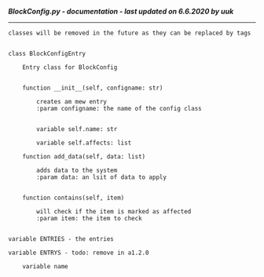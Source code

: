 ***BlockConfig.py - documentation - last updated on 6.6.2020 by uuk***
___

    classes will be removed in the future as they can be replaced by tags


    class BlockConfigEntry
        
        Entry class for BlockConfig


        function __init__(self, configname: str)
            
            creates am mew entry
            :param configname: the name of the config class


            variable self.name: str

            variable self.affects: list

        function add_data(self, data: list)
            
            adds data to the system
            :param data: an lsit of data to apply


        function contains(self, item)
            
            will check if the item is marked as affected
            :param item: the item to check


    variable ENTRIES - the entries

    variable ENTRYS - todo: remove in a1.2.0

        variable name